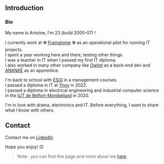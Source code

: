 ## Introduction
### Bio

My name is Antoine, I'm 23 (build 2000-07) !

I currently work at ☢️ [Framatome](https://www.framatome.com/fr/) ☢️ as an operational pilot for running IT projects.
<br>
I spent a year working here and there, testing other things.
<br>
I was a teacher in IT when I passed my first IT diploma.
<br>
I also worked in many other company like [Owlint](https://owlint.fr/) as a back-end dev and [ANANKÉ](https://ananke.eu/en/ananke-cogeneration-heat-recovery/) as an apprentice.

I'm back to school with [ESGI](https://www.esgi.fr/campus-lyon.html) in a management courses.
<br>
I passed a diploma in IT at [Ynov](https://www.ynov-paris.com/) in 2022.
<br>
I passed a diploma in electrical engineering and industrial computer science in the [IUT de Belfort-Montbéliard](http://www.iut-bm.univ-fcomte.fr/) in 2020.


I'm in love with drama, electronics and IT. Before everything, I want to share what I know with others.

## Contact

Contact me on [LinkedIn](https://www.linkedin.com/in/aberna/)

Hope you enjoy! 🙃

> Note : you can find this page and more about me [here](https://littleducksugar.github.io/LittleDuckSugar/).
